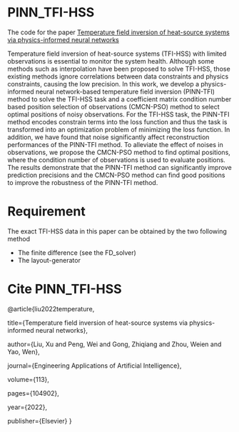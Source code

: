 # PINN_TFI-HSS
The code for the paper [Temperature field inversion of heat-source systems via physics-informed neural networks](https://www.sciencedirect.com/science/article/abs/pii/S095219762200135X)

Temperature field inversion of heat-source systems (TFI-HSS) with limited observations is essential to monitor the system health. Although some methods such as interpolation have been proposed to solve TFI-HSS, those existing methods ignore correlations between data constraints and physics constraints, causing the low precision. In this work, we develop a physics-informed neural network-based temperature field inversion (PINN-TFI) method to solve the TFI-HSS task and a coefficient matrix condition number based position selection of observations (CMCN-PSO) method to select optimal positions of noisy observations. For the TFI-HSS task, the PINN-TFI method encodes constrain terms into the loss function and thus the task is transformed into an optimization problem of minimizing the loss function. In addition, we have found that noise significantly affect reconstruction performances of the PINN-TFI method. To alleviate the effect of noises in observations, we propose the CMCN-PSO method to find optimal positions, where the condition number of observations is used to evaluate positions. The results demonstrate that the PINN-TFI method can significantly improve prediction precisions and the CMCN-PSO method can find good positions to improve the robustness of the PINN-TFI method.


# Requirement

The exact TFI-HSS data in this paper can be obtained by the two following method
- The finite difference (see the FD_solver)
- The layout-generator


# Cite PINN_TFI-HSS
@article{liu2022temperature,
  
  title={Temperature field inversion of heat-source systems via physics-informed neural networks},
  
  author={Liu, Xu and Peng, Wei and Gong, Zhiqiang and Zhou, Weien and Yao, Wen},
  
  journal={Engineering Applications of Artificial Intelligence},
  
  volume={113},
  
  pages={104902},
  
  year={2022},
  
  publisher={Elsevier}
}
